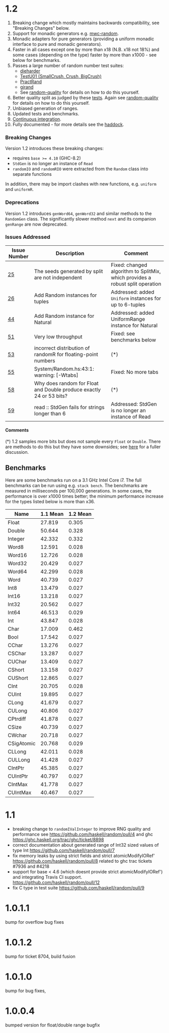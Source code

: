 # 1.2

1. Breaking change which mostly maintains backwards compatibility, see
   "Breaking Changes" below.
2. Support for monadic generators e.g. [mwc-random](https://hackage.haskell.org/package/mwc-random).
3. Monadic adapters for pure generators (providing a uniform monadic
   interface to pure and monadic generators).
4. Faster in all cases except one by more than x18 (N.B. x18 not 18%) and
   some cases (depending on the type) faster by more than x1000 - see
   below for benchmarks.
5. Passes a large number of random number test suites:
   * [dieharder](http://webhome.phy.duke.edu/~rgb/General/dieharder.php "venerable")
   * [TestU01 (SmallCrush, Crush, BigCrush)](http://simul.iro.umontreal.ca/testu01/tu01.html "venerable")
   * [PractRand](http://pracrand.sourceforge.net/ "active")
   * [gjrand](http://gjrand.sourceforge.net/ "active")
   * See [random-quality](https://github.com/tweag/random-quality)
     for details on how to do this yourself.
6. Better quality split as judged by these
	[tests](https://www.cambridge.org/core/journals/journal-of-functional-programming/article/evaluation-of-splittable-pseudorandom-generators/3EBAA9F14939C5BB5560E32D1A132637). Again
	see [random-quality](https://github.com/tweag/random-quality) for
	details on how to do this yourself.
7. Unbiased generation of ranges.
8. Updated tests and benchmarks.
9. [Continuous integration](https://travis-ci.org/github/idontgetoutmuch/random).
10. Fully documented - for more details see the [haddock](https://htmlpreview.github.io/?https://github.com/idontgetoutmuch/random/blob/release-notes/docs/System-Random.html).

### Breaking Changes

Version 1.2 introduces these breaking changes:

* requires `base >= 4.10` (GHC-8.2)
* `StdGen` is no longer an instance of `Read`
* `randomIO` and `randomRIO` were extracted from the `Random` class into
  separate functions

In addition, there may be import clashes with new functions, e.g. `uniform` and
`uniformR`.

### Deprecations

Version 1.2 introduces `genWord64`, `genWord32` and similar methods to the
`RandomGen` class. The significantly slower method `next` and its companion
`genRange` are now deprecated.

### Issues Addressed

 Issue Number | Description | Comment
--------------|-------------|--------
 [25](https://github.com/haskell/random/issues/25) | The seeds generated by split are not independent | Fixed: changed algorithm to SplitMix, which provides a robust split operation
 [26](https://github.com/haskell/random/issues/26) | Add Random instances for tuples | Addressed: added `Uniform` instances for up to 6-tuples
 [44](https://github.com/haskell/random/issues/44) | Add Random instance for Natural | Addressed: added UniformRange instance for Natural
 [51](https://github.com/haskell/random/issues/51) | Very low throughput | Fixed: see benchmarks below
 [53](https://github.com/haskell/random/issues/53) | incorrect distribution of randomR for floating-point numbers | (\*)
 [55](https://github.com/haskell/random/issues/55) | System/Random.hs:43:1: warning: [-Wtabs] | Fixed: No more tabs
 [58](https://github.com/haskell/random/issues/58) | Why does random for Float and Double produce exactly 24 or 53 bits? | (\*)
 [59](https://github.com/haskell/random/issues/59) | read :: StdGen fails for strings longer than 6 | Addressed: StdGen is no longer an instance of Read

#### Comments

(\*) 1.2 samples more bits but does not sample every `Float` or
`Double`. There are methods to do this but they have some downsides;
see [here](https://github.com/idontgetoutmuch/random/issues/105) for a
fuller discussion.

## Benchmarks

Here are some benchmarks run on a 3.1 GHz Intel Core i7. The full
benchmarks can be run using e.g. `stack bench`. The benchmarks are
measured in milliseconds per 100,000 generations. In some cases, the
performance is over x1000 times better; the minimum performance
increase for the types listed below is more than x36.

 Name       | 1.1 Mean | 1.2 Mean
------------|----------|----------
 Float      |   27.819 |    0.305
 Double     |   50.644 |    0.328
 Integer    |   42.332 |    0.332
 Word8      |   12.591 |    0.028
 Word16     |   12.726 |    0.028
 Word32     |   20.429 |    0.027
 Word64     |   42.299 |    0.028
 Word       |   40.739 |    0.027
 Int8       |   13.479 |    0.027
 Int16      |   13.218 |    0.027
 Int32      |   20.562 |    0.027
 Int64      |   46.513 |    0.029
 Int        |   43.847 |    0.028
 Char       |   17.009 |    0.462
 Bool       |   17.542 |    0.027
 CChar      |   13.276 |    0.027
 CSChar     |   13.287 |    0.027
 CUChar     |   13.409 |    0.027
 CShort     |   13.158 |    0.027
 CUShort    |   12.865 |    0.027
 CInt       |   20.705 |    0.028
 CUInt      |   19.895 |    0.027
 CLong      |   41.679 |    0.027
 CULong     |   40.806 |    0.027
 CPtrdiff   |   41.878 |    0.027
 CSize      |   40.739 |    0.027
 CWchar     |   20.718 |    0.027
 CSigAtomic |   20.768 |    0.029
 CLLong     |   42.011 |    0.028
 CULLong    |   41.428 |    0.027
 CIntPtr    |   45.385 |    0.027
 CUIntPtr   |   40.797 |    0.027
 CIntMax    |   41.778 |    0.027
 CUIntMax   |   40.467 |    0.027

# 1.1
  * breaking change to `randomIValInteger` to improve RNG quality and performance
    see https://github.com/haskell/random/pull/4 and
    ghc https://ghc.haskell.org/trac/ghc/ticket/8898
  * correct documentation about generated range of Int32 sized values of type Int
    https://github.com/haskell/random/pull/7
  * fix memory leaks by using strict fields and strict atomicModifyIORef'
    https://github.com/haskell/random/pull/8
    related to ghc trac tickets  #7936 and #4218
  * support for base < 4.6 (which doesnt provide strict atomicModifyIORef')
    and integrating Travis CI support.
    https://github.com/haskell/random/pull/12
  * fix C type in test suite https://github.com/haskell/random/pull/9

# 1.0.1.1
bump for overflow bug fixes

# 1.0.1.2
bump for ticket 8704, build fusion

# 1.0.1.0
bump for bug fixes,

# 1.0.0.4
bumped version for float/double range bugfix

